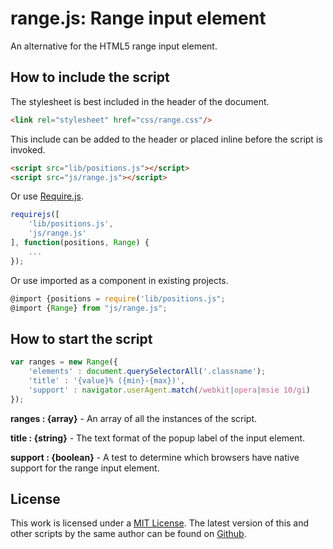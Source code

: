 # range.js: Range input element

An alternative for the HTML5 range input element.

## How to include the script

The stylesheet is best included in the header of the document.

```html
<link rel="stylesheet" href="css/range.css"/>
```

This include can be added to the header or placed inline before the script is invoked.

```html
<script src="lib/positions.js"></script>
<script src="js/range.js"></script>
```

Or use [Require.js](https://requirejs.org/).

```js
requirejs([
	'lib/positions.js',
	'js/range.js'
], function(positions, Range) {
	...
});
```

Or use imported as a component in existing projects.

```js
@import {positions = require('lib/positions.js";
@import {Range} from "js/range.js";
```

## How to start the script

```javascript
var ranges = new Range({
	'elements' : document.querySelectorAll('.classname');
	'title' : '{value}% ({min}-{max})',
	'support' : navigator.userAgent.match(/webkit|opera|msie 10/gi)
});
```

**ranges : {array}** - An array of all the instances of the script.

**title : {string}** - The text format of the popup label of the input element.

**support : {boolean}** - A test to determine which browsers have native support for the range input element.

## License

This work is licensed under a [MIT License](https://opensource.org/licenses/MIT). The latest version of this and other scripts by the same author can be found on [Github](https://github.com/WoollyMittens).
